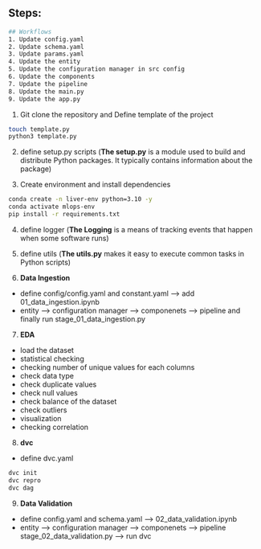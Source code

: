 ## Steps:

```bash
## Workflows
1. Update config.yaml
2. Update schema.yaml
3. Update params.yaml
4. Update the entity
5. Update the configuration manager in src config
6. Update the components
7. Update the pipeline 
8. Update the main.py
9. Update the app.py
```

1. Git clone the repository and Define template of the project

```bash
touch template.py
python3 template.py
```

2. define setup.py scripts (**The setup.py** is a module used to build and distribute Python packages. It typically contains information about the package)


3. Create environment and install dependencies

```bash
conda create -n liver-env python=3.10 -y
conda activate mlops-env
pip install -r requirements.txt
```

4. define logger (**The Logging** is a means of tracking events that happen when some software runs)

5. define utils (**The utils.py** makes it easy to execute common tasks in Python scripts)

6. **Data Ingestion**

* define config/config.yaml and constant.yaml --> add 01_data_ingestion.ipynb  
* entity --> configuration manager --> componenets --> pipeline and finally run stage_01_data_ingestion.py

7. **EDA**

* load the dataset
* statistical checking
* checking number of unique values for each columns
* check data type
* check duplicate values
* check null values
* check balance of the dataset
* check outliers
* visualization
* checking correlation


8. **dvc**

* define dvc.yaml

```bash
dvc init
dvc repro
dvc dag
```

9. **Data Validation**

* define config.yaml and schema.yaml --> 02_data_validation.ipynb
* entity --> configuration manager --> componenets --> pipeline stage_02_data_validation.py --> run dvc